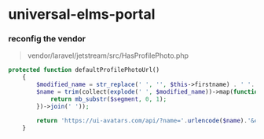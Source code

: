 # universal-elms-portal
 
### reconfig the vendor

> vendor/laravel/jetstream/src/HasProfilePhoto.php

```php
protected function defaultProfilePhotoUrl()
    {
        $modified_name = str_replace(' ', '', $this->firstname) . ' '. str_replace(' ', '', $this->lastname);
        $name = trim(collect(explode(' ', $modified_name))->map(function ($segment) {
            return mb_substr($segment, 0, 1);
        })->join(' '));

        return 'https://ui-avatars.com/api/?name='.urlencode($name).'&color=7F9CF5&background=EBF4FF';
    }
```